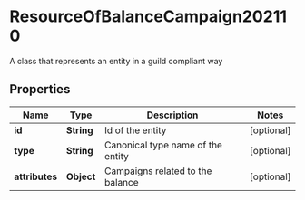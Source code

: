 

# ResourceOfBalanceCampaign202110

A class that represents an entity in a guild compliant way

## Properties

| Name | Type | Description | Notes |
|------------ | ------------- | ------------- | -------------|
|**id** | **String** | Id of the entity |  [optional] |
|**type** | **String** | Canonical type name of the entity |  [optional] |
|**attributes** | **Object** | Campaigns related to the balance |  [optional] |



